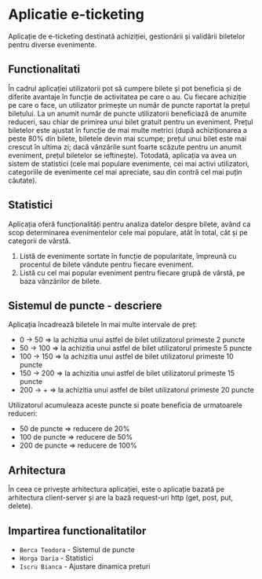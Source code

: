 # Aplicatie e-ticketing
Aplicație de e-ticketing destinată achiziției, gestionării și validării biletelor pentru diverse evenimente.

## Functionalitati
În cadrul aplicației utilizatorii pot să cumpere bilete și pot beneficia și de diferite avantaje în funcție de activitatea pe care o au. Cu fiecare achiziție pe care o face, un utilizator primește un număr de puncte raportat la prețul biletului. La un anumit număr de puncte utilizatorii beneficiază de anumite reduceri, sau chiar de primirea unui bilet gratuit pentru un eveniment. Prețul biletelor este ajustat în funcție de mai multe metrici (după achiziționarea a peste 80% din bilete, biletele devin mai scumpe; prețul unui bilet este mai crescut în ultima zi; dacă vânzările sunt foarte scăzute pentru un anumit eveniment, prețul biletelor se ieftinește). Totodată, aplicația va avea un sistem de statistici (cele mai populare evenimente, cei mai activi utilizatori, categoriile de evenimente cel mai apreciate, sau din contră cel mai puțin căutate).

## Statistici

Aplicația oferă funcționalități pentru analiza datelor despre bilete, având ca scop determinarea evenimentelor cele mai populare, atât în total, cât și pe categorii de vârstă.

1. Listă de evenimente sortate în funcție de popularitate, împreună cu procentul de bilete vândute pentru fiecare eveniment.
2. Listă cu cel mai popular eveniment pentru fiecare grupă de vârstă, pe baza vânzărilor de bilete.
## Sistemul de puncte - descriere
Aplicația încadrează biletele în mai multe intervale de preț:
 - 0 -> 50 => la achizitia unui astfel de bilet utilizatorul primeste 2 puncte
 - 50 -> 100 => la achizitia unui astfel de bilet utilizatorul primeste 5 puncte
 - 100 -> 150 => la achizitia unui astfel de bilet utilizatorul primeste 10 puncte
 - 150 -> 200 => la achizitia unui astfel de bilet utilizatorul primeste 15 puncte
 - 200 -> + => la achizitia unui astfel de bilet utilizatorul primeste 20 puncte

Utilizatorul acumuleaza aceste puncte si poate beneficia de urmatoarele reduceri:
 - 50 de puncte => reducere de 20%
 - 100 de puncte => reducere de 50%
 - 200 de puncte => reducere de 100%

## Arhitectura
În ceea ce privește arhitectura aplicației, este o aplicație bazată pe arhitectura client-server și are la bază request-uri http (get, post, put, delete).

## Impartirea functionalitatilor 
- `Berca Teodora` - Sistemul de puncte
- `Horga Daria` - Statistici
- `Iscru Bianca` - Ajustare dinamica preturi
